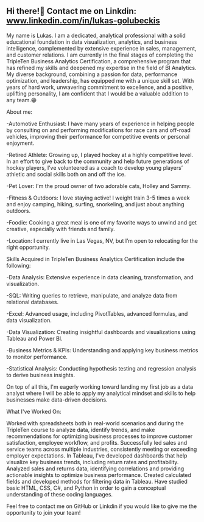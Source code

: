 ## Hi there!👋  Contact me on Linkdin: www.linkedin.com/in/lukas-golubeckis

My name is Lukas. I am a dedicated, analytical professional with a solid educational foundation in data visualization, analytics, and business intelligence, complemented by extensive experience in sales, management, and customer relations. I am currently in the final stages of completing the TripleTen Business Analytics Certification, a comprehensive program that has refined my skills and deepened my expertise in the field of BI Analytics. My diverse background, combining a passion for data, performance optimization, and leadership, has equipped me with a unique skill set. With years of hard work, unwavering commitment to excellence, and a positive, uplifting personality, I am confident that I would be a valuable addition to any team.😁


About me:

-Automotive Enthusiast: I have many years of experience in helping people by consulting on and performing modifications for race cars and off-road vehicles, improving their performance for competitive events or personal enjoyment.

-Retired Athlete: Growing up, I played hockey at a highly competitive level. In an effort to give back to the community and help future generations of hockey players, I’ve volunteered as a coach to develop young players’ athletic and social skills both on and off the ice.

-Pet Lover: I'm the proud owner of two adorable cats, Holley and Sammy.

-Fitness & Outdoors: I love staying active! I weight train 3-5 times a week and enjoy camping, hiking, surfing, snorkeling, and just about anything outdoors.

-Foodie: Cooking a great meal is one of my favorite ways to unwind and get creative, especially with friends and family.

-Location: I currently live in Las Vegas, NV, but I’m open to relocating for the right opportunity.


Skills Acquired in TripleTen Business Analytics Certification include the following:

-Data Analysis: Extensive experience in data cleaning, transformation, and visualization.

-SQL: Writing queries to retrieve, manipulate, and analyze data from relational databases.

-Excel: Advanced usage, including PivotTables, advanced formulas, and data visualization.

-Data Visualization: Creating insightful dashboards and visualizations using Tableau and Power BI.

-Business Metrics & KPIs: Understanding and applying key business metrics to monitor performance.

-Statistical Analysis: Conducting hypothesis testing and regression analysis to derive business insights.

On top of all this, I'm eagerly working toward landing my first job as a data analyst where I will be able to apply my analytical mindset and skills to help businesses make data-driven decisions.

What I've Worked On:

Worked with spreadsheets both in real-world scenarios and during the TripleTen course to analyze data, identify trends, and make recommendations for 
optimizing business processes to improve customer satisfaction, employee workflow, and profits.
Successfully led sales and service teams across multiple industries, consistently meeting or exceeding employer expectations.
In Tableau, I've developed dashboards that help visualize key business trends, including return rates and profitability.
Analyzed sales and returns data, identifying correlations and providing actionable insights to optimize business performance.
Created calculated fields and developed methods for filtering data in Tableau.
Have studied basic HTML, CSS, C#, and Python in order to gain a conceptual understanding of these coding languages.

Feel free to contact me on GitHub or Linkdin if you would like to give me the opportunity to join your team!


